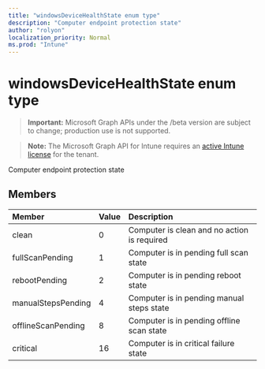 ```yaml
---
title: "windowsDeviceHealthState enum type"
description: "Computer endpoint protection state"
author: "rolyon"
localization_priority: Normal
ms.prod: "Intune"
---
```


# windowsDeviceHealthState enum type

> **Important:** Microsoft Graph APIs under the /beta version are subject to change; production use is not supported.

> **Note:** The Microsoft Graph API for Intune requires an [active Intune license](https://go.microsoft.com/fwlink/?linkid=839381) for the tenant.

Computer endpoint protection state

## Members
|Member|Value|Description|
|:---|:---|:---|
|clean|0|Computer is clean and no action is required|
|fullScanPending|1|Computer is in pending full scan state|
|rebootPending|2|Computer is in pending reboot state|
|manualStepsPending|4|Computer is in pending manual steps state|
|offlineScanPending|8|Computer is in pending offline scan state|
|critical|16|Computer is in critical failure state|





